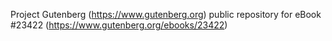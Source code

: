 Project Gutenberg (https://www.gutenberg.org) public repository for eBook #23422 (https://www.gutenberg.org/ebooks/23422)
